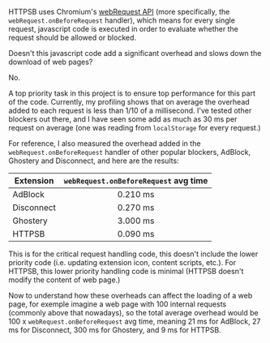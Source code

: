 HTTPSB uses Chromium's [webRequest API](http://developer.chrome.com/extensions/webRequest.html) (more specifically, the `webRequest.onBeforeRequest` handler), which means for every single request, javascript code is executed in order to evaluate whether the request should be allowed or blocked.

Doesn't this javascript code add a significant overhead and slows down the download of web pages?

No.

A top priority task in this project is to ensure top performance for this part of the code. Currently, my profiling  shows that on average the overhead added to each request is less than 1/10 of a millisecond. I've tested other blockers out there, and I have seen some add as much as 30 ms per request on average (one was reading from `localStorage` for every request.)

For reference, I also measured the overhead added in the `webRequest.onBeforeRequest` handler of other popular blockers, AdBlock, Ghostery and Disconnect, and here are the results:

| Extension  | `webRequest.onBeforeRequest` avg time |
| ---------- |:-------------------------------------:|
| AdBlock    | 0.210 ms                              |
| Disconnect | 0.270 ms                              |
| Ghostery   | 3.000 ms                              |
| HTTPSB     | 0.090 ms                              |

This is for the critical request handling code, this doesn't include the lower priority code (i.e. updating extension icon, content scripts, etc.). For HTTPSB, this lower priority handling code is minimal (HTTPSB doesn't modify the content of web page.)

Now to understand how these overheads can affect the loading of a web page, for exemple imagine a web page with 100 internal requests (commonly above that nowadays), so the total average overhead would be 100 x `webRequest.onBeforeRequest` avg time, meaning 21 ms for AdBlock, 27 ms for Disconnect, 300 ms for Ghostery, and 9 ms for HTTPSB.